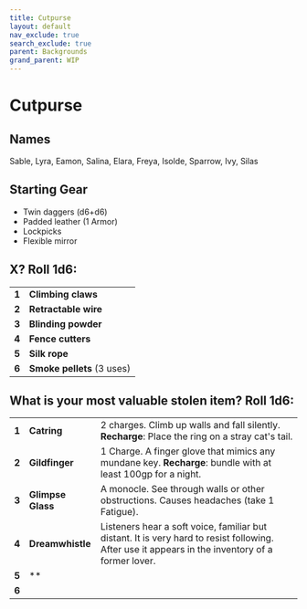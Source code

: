 ```yaml
---
title: Cutpurse
layout: default
nav_exclude: true
search_exclude: true
parent: Backgrounds
grand_parent: WIP
---
```


# Cutpurse

> 

## Names

Sable, Lyra, Eamon, Salina, Elara, Freya, Isolde, Sparrow, Ivy, Silas

## Starting Gear
 
- Twin daggers (d6+d6)
- Padded leather (1 Armor)
- Lockpicks
- Flexible mirror

## X? Roll 1d6:

|       |     |
| ----- | --- |
| **1** | **Climbing claws**     |
| **2** | **Retractable wire**   |
| **3** | **Blinding powder**    |
| **4** | **Fence cutters**    |
| **5** | **Silk rope**    |
| **6** |  **Smoke pellets** (3 uses)   |

## What is your most valuable stolen item? Roll 1d6:

|       |             |     |
| ----- | ----------- | --- |
| **1** | **Catring** | 2 charges. Climb up walls and fall silently. **Recharge**: Place the ring on a stray cat's tail.     |
| **2** | **Gildfinger** | 1 Charge. A finger glove that mimics any mundane key. **Recharge**: bundle with at least 100gp for a night.     |
| **3** | **Glimpse Glass** | A monocle. See through walls or other obstructions. Causes headaches (take 1 Fatigue).            |     |
| **4** | **Dreamwhistle** |  Listeners hear a soft voice, familiar but distant. It is very hard to resist following. After use it appears in the inventory of a former lover.      |
| **5** | **             |     |
| **6** |             |     |
